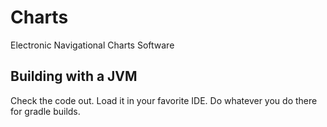 # Charts
Electronic Navigational Charts Software

## Building with a JVM

Check the code out.
Load it in your favorite IDE.
Do whatever you do there for gradle builds.
